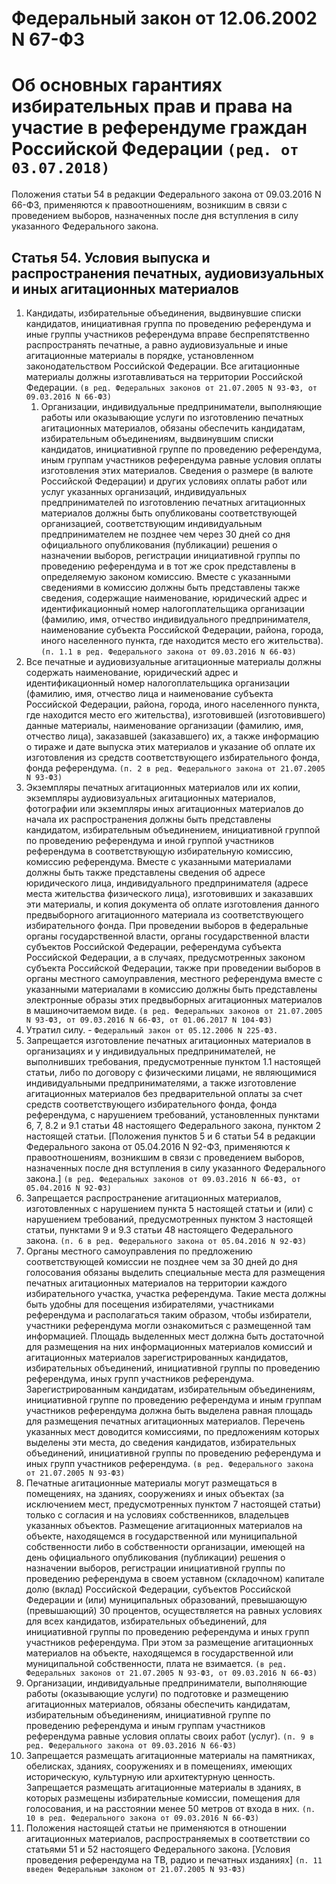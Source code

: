 Федеральный закон от 12.06.2002 N 67-ФЗ
=================
Об основных гарантиях избирательных прав и права на участие в референдуме граждан Российской Федерации `(ред. от 03.07.2018)`
=================

Положения статьи 54 в редакции Федерального закона от 09.03.2016 N 66-ФЗ, применяются к правоотношениям, возникшим в связи с проведением выборов, назначенных после дня вступления в силу указанного Федерального закона.

Статья 54. Условия выпуска и распространения печатных, аудиовизуальных и иных агитационных материалов
---------

1. Кандидаты, избирательные объединения, выдвинувшие списки кандидатов, инициативная группа по проведению референдума и иные группы участников референдума вправе беспрепятственно распространять печатные, а равно аудиовизуальные и иные агитационные материалы в порядке, установленном законодательством Российской Федерации. Все агитационные материалы должны изготавливаться на территории Российской Федерации. `(в ред. Федеральных законов от 21.07.2005 N 93-ФЗ, от 09.03.2016 N 66-ФЗ)`
	1. Организации, индивидуальные предприниматели, выполняющие работы или оказывающие услуги по изготовлению печатных агитационных материалов, обязаны обеспечить кандидатам, избирательным объединениям, выдвинувшим списки кандидатов, инициативной группе по проведению референдума, иным группам участников референдума равные условия оплаты изготовления этих материалов. Сведения о размере (в валюте Российской Федерации) и других условиях оплаты работ или услуг указанных организаций, индивидуальных предпринимателей по изготовлению печатных агитационных материалов должны быть опубликованы соответствующей организацией, соответствующим индивидуальным предпринимателем не позднее чем через 30 дней со дня официального опубликования (публикации) решения о назначении выборов, регистрации инициативной группы по проведению референдума и в тот же срок представлены в определяемую законом комиссию. Вместе с указанными сведениями в комиссию должны быть представлены также сведения, содержащие наименование, юридический адрес и идентификационный номер налогоплательщика организации (фамилию, имя, отчество индивидуального предпринимателя, наименование субъекта Российской Федерации, района, города, иного населенного пункта, где находится место его жительства). `(п. 1.1 в ред. Федерального закона от 09.03.2016 N 66-ФЗ)`
2. Все печатные и аудиовизуальные агитационные материалы должны содержать наименование, юридический адрес и идентификационный номер налогоплательщика организации (фамилию, имя, отчество лица и наименование субъекта Российской Федерации, района, города, иного населенного пункта, где находится место его жительства), изготовившей (изготовившего) данные материалы, наименование организации (фамилию, имя, отчество лица), заказавшей (заказавшего) их, а также информацию о тираже и дате выпуска этих материалов и указание об оплате их изготовления из средств соответствующего избирательного фонда, фонда референдума. `(п. 2 в ред. Федерального закона от 21.07.2005 N 93-ФЗ)`
3. Экземпляры печатных агитационных материалов или их копии, экземпляры аудиовизуальных агитационных материалов, фотографии или экземпляры иных агитационных материалов до начала их распространения должны быть представлены кандидатом, избирательным объединением, инициативной группой по проведению референдума и иной группой участников референдума в соответствующую избирательную комиссию, комиссию референдума. Вместе с указанными материалами должны быть также представлены сведения об адресе юридического лица, индивидуального предпринимателя (адресе места жительства физического лица), изготовивших и заказавших эти материалы, и копия документа об оплате изготовления данного предвыборного агитационного материала из соответствующего избирательного фонда. При проведении выборов в федеральные органы государственной власти, органы государственной власти субъектов Российской Федерации, референдума субъекта Российской Федерации, а в случаях, предусмотренных законом субъекта Российской Федерации, также при проведении выборов в органы местного самоуправления, местного референдума вместе с указанными материалами в комиссию должны быть представлены электронные образы этих предвыборных агитационных материалов в машиночитаемом виде. `(в ред. Федеральных законов от 21.07.2005 N 93-ФЗ, от 09.03.2016 N 66-ФЗ, от 01.06.2017 N 104-ФЗ)`
4. Утратил силу. - `Федеральный закон от 05.12.2006 N 225-ФЗ.`
5. Запрещается изготовление печатных агитационных материалов в организациях и у индивидуальных предпринимателей, не выполнивших требования, предусмотренные пунктом 1.1 настоящей статьи, либо по договору с физическими лицами, не являющимися индивидуальными предпринимателями, а также изготовление агитационных материалов без предварительной оплаты за счет средств соответствующего избирательного фонда, фонда референдума, с нарушением требований, установленных пунктами 6, 7, 8.2 и 9.1 статьи 48 настоящего Федерального закона, пунктом 2 настоящей статьи. [Положения пунктов 5 и 6 статьи 54 в редакции Федерального закона от 05.04.2016 N 92-ФЗ, применяются к правоотношениям, возникшим в связи с проведением выборов, назначенных после дня вступления в силу указанного Федерального закона.] `(в ред. Федеральных законов от 09.03.2016 N 66-ФЗ, от 05.04.2016 N 92-ФЗ)`
6. Запрещается распространение агитационных материалов, изготовленных с нарушением пункта 5 настоящей статьи и (или) с нарушением требований, предусмотренных пунктом 3 настоящей статьи, пунктами 9 и 9.3 статьи 48 настоящего Федерального закона. `(п. 6 в ред. Федерального закона от 05.04.2016 N 92-ФЗ)`
7. Органы местного самоуправления по предложению соответствующей комиссии не позднее чем за 30 дней до дня голосования обязаны выделить специальные места для размещения печатных агитационных материалов на территории каждого избирательного участка, участка референдума. Такие места должны быть удобны для посещения избирателями, участниками референдума и располагаться таким образом, чтобы избиратели, участники референдума могли ознакомиться с размещенной там информацией. Площадь выделенных мест должна быть достаточной для размещения на них информационных материалов комиссий и агитационных материалов зарегистрированных кандидатов, избирательных объединений, инициативной группы по проведению референдума, иных групп участников референдума. Зарегистрированным кандидатам, избирательным объединениям, инициативной группе по проведению референдума и иным группам участников референдума должна быть выделена равная площадь для размещения печатных агитационных материалов. Перечень указанных мест доводится комиссиями, по предложениям которых выделены эти места, до сведения кандидатов, избирательных объединений, инициативной группы по проведению референдума и иных групп участников референдума. `(в ред. Федерального закона от 21.07.2005 N 93-ФЗ)`
8. Печатные агитационные материалы могут размещаться в помещениях, на зданиях, сооружениях и иных объектах (за исключением мест, предусмотренных пунктом 7 настоящей статьи) только с согласия и на условиях собственников, владельцев указанных объектов. Размещение агитационных материалов на объекте, находящемся в государственной или муниципальной собственности либо в собственности организации, имеющей на день официального опубликования (публикации) решения о назначении выборов, регистрации инициативной группы по проведению референдума в своем уставном (складочном) капитале долю (вклад) Российской Федерации, субъектов Российской Федерации и (или) муниципальных образований, превышающую (превышающий) 30 процентов, осуществляется на равных условиях для всех кандидатов, избирательных объединений, для инициативной группы по проведению референдума и иных групп участников референдума. При этом за размещение агитационных материалов на объекте, находящемся в государственной или муниципальной собственности, плата не взимается. `(в ред. Федеральных законов от 21.07.2005 N 93-ФЗ, от 09.03.2016 N 66-ФЗ)`
9. Организации, индивидуальные предприниматели, выполняющие работы (оказывающие услуги) по подготовке и размещению агитационных материалов, обязаны обеспечить кандидатам, избирательным объединениям, инициативной группе по проведению референдума и иным группам участников референдума равные условия оплаты своих работ (услуг). `(п. 9 в ред. Федерального закона от 09.03.2016 N 66-ФЗ)`
10. Запрещается размещать агитационные материалы на памятниках, обелисках, зданиях, сооружениях и в помещениях, имеющих историческую, культурную или архитектурную ценность. Запрещается размещать агитационные материалы в зданиях, в которых размещены избирательные комиссии, помещения для голосования, и на расстоянии менее 50 метров от входа в них. `(п. 10 в ред. Федерального закона от 09.03.2016 N 66-ФЗ)`
11. Положения настоящей статьи не применяются в отношении агитационных материалов, распространяемых в соответствии со статьями 51 и 52 настоящего Федерального закона. [Условия проведения референдума на ТВ, радио и печатных изданиях] `(п. 11 введен Федеральным законом от 21.07.2005 N 93-ФЗ)`
